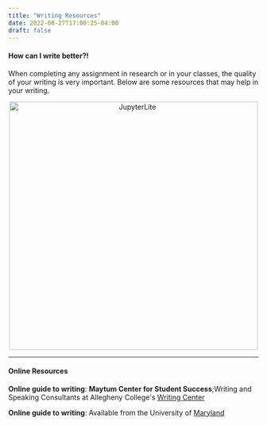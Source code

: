 ```yaml
---
title: "Writing Resources"
date: 2022-08-27T17:00:25-04:00
draft: false
---
```


#### How can I write better?!
When completing any assignment in research or in your classes, the quality of your writing is very important. Below are some resources that may help in your writing.


<center>
<img src="/images/resources/writerinspace.png" alt="JupyterLite" style="width:500px;"/>
</center>

<!-- [<img src="/images/resources/jlite.png" alt="JupyterLite" style="width:200px;"/>](https://www.oliverbonhamcarter.com/live/) -->

<!-- Note: you can also reach this Python3 play-space using the displayed URL. 
[<img src="/images/resources/jlite.png" alt="JupyterLite" style="width:200px;"/>https://www.oliverbonhamcarter.com/live](https://www.oliverbonhamcarter.com/live) -->

<!-- add a line drop -->
<!-- <center> &#x200B; </center> -->
---

#### Online Resources

__Online guide to writing__: __Maytum Center for Student Success__;Writing and Speaking Consultants at Allegheny College's [Writing Center](https://sites.allegheny.edu/studentsuccess/writing-speech/)


__Online guide to writing__: Available from the University of [Maryland](https://www.umgc.edu/current-students/learning-resources/writing-center/online-guide-to-writing/tutorial/chapter4/ch4-06#:~:text=Research%20resources%20are%20found%20in,sources%20found%20on%20the%20Internet.)
